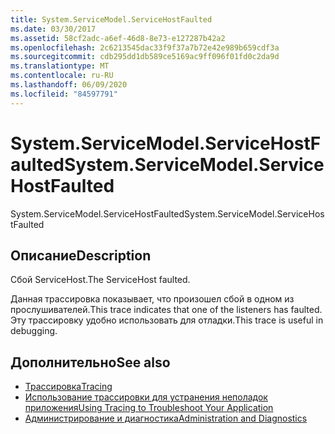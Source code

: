 ```yaml
---
title: System.ServiceModel.ServiceHostFaulted
ms.date: 03/30/2017
ms.assetid: 58cf2adc-a6ef-46d8-8e73-e127287b42a2
ms.openlocfilehash: 2c6213545dac33f9f37a7b72e42e989b659cdf3a
ms.sourcegitcommit: cdb295dd1db589ce5169ac9ff096f01fd0c2da9d
ms.translationtype: MT
ms.contentlocale: ru-RU
ms.lasthandoff: 06/09/2020
ms.locfileid: "84597791"
---
```

# <a name="systemservicemodelservicehostfaulted"></a><span data-ttu-id="b0579-102">System.ServiceModel.ServiceHostFaulted</span><span class="sxs-lookup"><span data-stu-id="b0579-102">System.ServiceModel.ServiceHostFaulted</span></span>
<span data-ttu-id="b0579-103">System.ServiceModel.ServiceHostFaulted</span><span class="sxs-lookup"><span data-stu-id="b0579-103">System.ServiceModel.ServiceHostFaulted</span></span>  
  
## <a name="description"></a><span data-ttu-id="b0579-104">Описание</span><span class="sxs-lookup"><span data-stu-id="b0579-104">Description</span></span>  
 <span data-ttu-id="b0579-105">Сбой ServiceHost.</span><span class="sxs-lookup"><span data-stu-id="b0579-105">The ServiceHost faulted.</span></span>  
  
 <span data-ttu-id="b0579-106">Данная трассировка показывает, что произошел сбой в одном из прослушивателей.</span><span class="sxs-lookup"><span data-stu-id="b0579-106">This trace indicates that one of the listeners has faulted.</span></span> <span data-ttu-id="b0579-107">Эту трассировку удобно использовать для отладки.</span><span class="sxs-lookup"><span data-stu-id="b0579-107">This trace is useful in debugging.</span></span>  
  
## <a name="see-also"></a><span data-ttu-id="b0579-108">Дополнительно</span><span class="sxs-lookup"><span data-stu-id="b0579-108">See also</span></span>

- [<span data-ttu-id="b0579-109">Трассировка</span><span class="sxs-lookup"><span data-stu-id="b0579-109">Tracing</span></span>](index.md)
- [<span data-ttu-id="b0579-110">Использование трассировки для устранения неполадок приложения</span><span class="sxs-lookup"><span data-stu-id="b0579-110">Using Tracing to Troubleshoot Your Application</span></span>](using-tracing-to-troubleshoot-your-application.md)
- [<span data-ttu-id="b0579-111">Администрирование и диагностика</span><span class="sxs-lookup"><span data-stu-id="b0579-111">Administration and Diagnostics</span></span>](../index.md)
